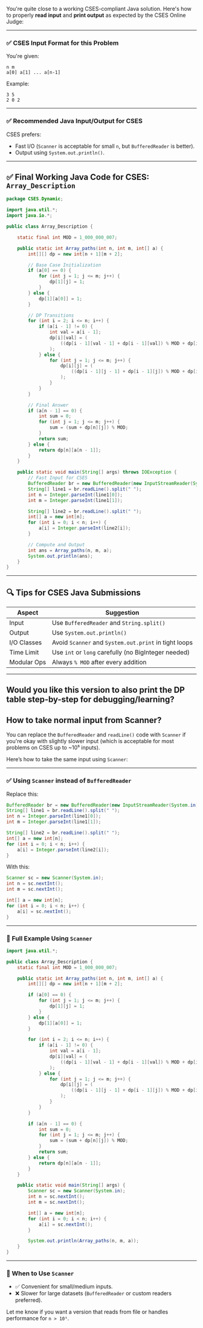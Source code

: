 You're quite close to a working CSES-compliant Java solution. Here's how to properly **read input** and **print output** as expected by the CSES Online Judge:

---

### ✅ CSES Input Format for this Problem

You're given:

```
n m
a[0] a[1] ... a[n-1]
```

Example:

```
3 5
2 0 2
```

---

### ✅ Recommended Java Input/Output for CSES

CSES prefers:

* Fast I/O (`Scanner` is acceptable for small `n`, but `BufferedReader` is better).
* Output using `System.out.println()`.

---

## ✅ Final Working Java Code for CSES: `Array_Description`

```java
package CSES.Dynamic;

import java.util.*;
import java.io.*;

public class Array_Description {

    static final int MOD = 1_000_000_007;

    public static int Array_paths(int n, int m, int[] a) {
        int[][] dp = new int[n + 1][m + 2];

        // Base Case Initialization
        if (a[0] == 0) {
            for (int j = 1; j <= m; j++) {
                dp[1][j] = 1;
            }
        } else {
            dp[1][a[0]] = 1;
        }

        // DP Transitions
        for (int i = 2; i <= n; i++) {
            if (a[i - 1] != 0) {
                int val = a[i - 1];
                dp[i][val] = (
                    ((dp[i - 1][val - 1] + dp[i - 1][val]) % MOD + dp[i - 1][val + 1]) % MOD
                );
            } else {
                for (int j = 1; j <= m; j++) {
                    dp[i][j] = (
                        ((dp[i - 1][j - 1] + dp[i - 1][j]) % MOD + dp[i - 1][j + 1]) % MOD
                    );
                }
            }
        }

        // Final Answer
        if (a[n - 1] == 0) {
            int sum = 0;
            for (int j = 1; j <= m; j++) {
                sum = (sum + dp[n][j]) % MOD;
            }
            return sum;
        } else {
            return dp[n][a[n - 1]];
        }
    }

    public static void main(String[] args) throws IOException {
        // Fast Input for CSES
        BufferedReader br = new BufferedReader(new InputStreamReader(System.in));
        String[] line1 = br.readLine().split(" ");
        int n = Integer.parseInt(line1[0]);
        int m = Integer.parseInt(line1[1]);

        String[] line2 = br.readLine().split(" ");
        int[] a = new int[n];
        for (int i = 0; i < n; i++) {
            a[i] = Integer.parseInt(line2[i]);
        }

        // Compute and Output
        int ans = Array_paths(n, m, a);
        System.out.println(ans);
    }
}
```

---

## 🔍 Tips for CSES Java Submissions

| Aspect      | Suggestion                                            |
| ----------- | ----------------------------------------------------- |
| Input       | Use `BufferedReader` and `String.split()`             |
| Output      | Use `System.out.println()`                            |
| I/O Classes | Avoid `Scanner` and `System.out.print` in tight loops |
| Time Limit  | Use `int` or `long` carefully (no BigInteger needed)  |
| Modular Ops | Always `% MOD` after every addition                   |

---

Would you like this version to also **print the DP table step-by-step** for debugging/learning?
----


## How to take normal input from Scanner?
You can replace the `BufferedReader` and `readLine()` code with `Scanner` if you're okay with slightly slower input (which is acceptable for most problems on CSES up to \~10⁵ inputs).

Here’s how to take the same input using `Scanner`:

---

### ✅ Using `Scanner` instead of `BufferedReader`

Replace this:

```java
BufferedReader br = new BufferedReader(new InputStreamReader(System.in));
String[] line1 = br.readLine().split(" ");
int n = Integer.parseInt(line1[0]);
int m = Integer.parseInt(line1[1]);

String[] line2 = br.readLine().split(" ");
int[] a = new int[n];
for (int i = 0; i < n; i++) {
    a[i] = Integer.parseInt(line2[i]);
}
```

With this:

```java
Scanner sc = new Scanner(System.in);
int n = sc.nextInt();
int m = sc.nextInt();

int[] a = new int[n];
for (int i = 0; i < n; i++) {
    a[i] = sc.nextInt();
}
```

---

### 🧾 Full Example Using `Scanner`

```java
import java.util.*;

public class Array_Description {
    static final int MOD = 1_000_000_007;

    public static int Array_paths(int n, int m, int[] a) {
        int[][] dp = new int[n + 1][m + 2];

        if (a[0] == 0) {
            for (int j = 1; j <= m; j++) {
                dp[1][j] = 1;
            }
        } else {
            dp[1][a[0]] = 1;
        }

        for (int i = 2; i <= n; i++) {
            if (a[i - 1] != 0) {
                int val = a[i - 1];
                dp[i][val] = (
                    ((dp[i - 1][val - 1] + dp[i - 1][val]) % MOD + dp[i - 1][val + 1]) % MOD
                );
            } else {
                for (int j = 1; j <= m; j++) {
                    dp[i][j] = (
                        ((dp[i - 1][j - 1] + dp[i - 1][j]) % MOD + dp[i - 1][j + 1]) % MOD
                    );
                }
            }
        }

        if (a[n - 1] == 0) {
            int sum = 0;
            for (int j = 1; j <= m; j++) {
                sum = (sum + dp[n][j]) % MOD;
            }
            return sum;
        } else {
            return dp[n][a[n - 1]];
        }
    }

    public static void main(String[] args) {
        Scanner sc = new Scanner(System.in);
        int n = sc.nextInt();
        int m = sc.nextInt();

        int[] a = new int[n];
        for (int i = 0; i < n; i++) {
            a[i] = sc.nextInt();
        }

        System.out.println(Array_paths(n, m, a));
    }
}
```

---

### 📌 When to Use `Scanner`

* ✅ Convenient for small/medium inputs.
* ❌ Slower for large datasets (`BufferedReader` or custom readers preferred).

Let me know if you want a version that reads from file or handles performance for `n > 10⁵`.
